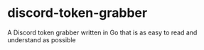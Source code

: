 # discord-token-grabber
A Discord token grabber written in Go that is as easy to read and understand as possible
